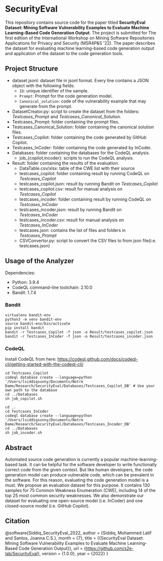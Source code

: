# SecurityEval

This repository contains source code for the paper titled **SecurityEval Dataset: Mining Software Vulnerability Examples to Evaluate Machine Learning-Based Code Generation Output**. The project is submitted for The first edition of the International Workshop on Mining Software Repositories Applications for Privacy and Security (MSR4P&S '22). The paper describes the dataset for evaluating machine learning-based code generation output and application of the dataset to the code generation tools.

## Project Structure
- dataset.jsonl: dataset file in jsonl format. Every line contains a JSON object with the following fields:
  - `ID`: unique identifier of the sample.
  - `Prompt`: Prompt for the code generation model.
  - `Canonical_solution`: code of the vulnerability example that may generate from the prompt.
- DatasetCreator.py: script to create the dataset from the folders: *Testcases_Prompt* and *Testcases_Canonical_Solution*.
- Testcases_Prompt: folder containing the prompt files.
- Testcases_Canonical_Solution: folder containing the canonical solution files.
- Testcases_Copilot: folder containing the code generated by GitHub Copilot.
- Testcases_InCoder: folder containing the code generated by InCoder.
- Databases: folder containing the databases for the CodeQL analysis.
  - job_{copilot,incoder}: scripts to run the CodeQL analysis.
- Result: folder containing the results of the evaluation.
  - DataTable.csv/xlsx: table of the CWE list with their source
  - testcases_copilot: folder containing result by running CodeQL on *Testcases_Copilot*
  - testcases_copilot.json: result by running Bandit on *Testcases_Copilot*
  - testcases_copilot.csv: result for manual analysis on *Testcases_Copilot*
  - testcases_incoder: folder containing result by running CodeQL on *Testcases_InCoder*
  - testcases_incoder.json: result by running Bandit on *Testcases_InCoder*
  - testcases_incoder.csv: result for manual analysis on *Testcases_InCoder*
  - testcases.json: contains the list of files and folders in *Testcases_Prompt*
  - CSVConvertor.py: script to convert the CSV files to from json file(i.e. testcases.json)

## Usage of the Analyzer
Dependencies:
- Python: 3.9.4
- CodeQL command-line toolchain:  2.10.0
- Bandit: 1.7.4

### Bandit
```
virtualenv bandit-env
python3 -m venv bandit-env
source bandit-env/bin/activate
pip install bandit
bandit -r Testcases_Copilot -f json -o Result/testcases_copilot.json 
bandit -r Testcases_InCoder -f json -o Result/testcases_incoder.json
```
### CodeQL
Install CodeQL from here: https://codeql.github.com/docs/codeql-cli/getting-started-with-the-codeql-cli/
```
cd Testcases_Copilot
codeql database create --language=python  '/Users/lsiddiqsunny/Documents/Notre Dame/Research/SecurityEval/Databases/Testcases_Copilot_DB' # Use your own path to the database
cd ../Databases
sh job_copilot.sh

cd ..
cd Testcases_InCoder
codeql database create --language=python  '/Users/lsiddiqsunny/Documents/Notre Dame/Research/SecurityEval/Databases/Testcases_Incoder_DB'
cd ../Databases
sh job_incoder.sh
```

## Abstract
Automated source code generation is currently a popular machine-learning-based task. It can be helpful for the software developer to write functionally correct code from the given context. But like human developers, the code generation model can produce vulnerable code, which can be prevalent in the software. For this reason, evaluating the code generation model is a must. We propose an evaluation dataset for this purpose. It contains 130 samples for 75 Common Weakness Enumeration (CWE), including 14 of the top 25 most common security weaknesses. We also demonstrate our dataset for evaluating one open-source model (i.e. InCoder) and one closed-source model (i.e. GitHub Copilot).

## Citation
 @software{Siddiq_SecurityEval_2022,
 author = {Siddiq, Mohammed Latif and Santos, Joanna C.S.},
 month = {7},
 title = {{SecurityEval Dataset: Mining Software Vulnerability Examples to Evaluate Machine Learning-Based Code Generation Output}},
 url = {https://github.com/s2e-lab/SecurityEval},
 version = {1.0.0},
 year = {2022}
 }
